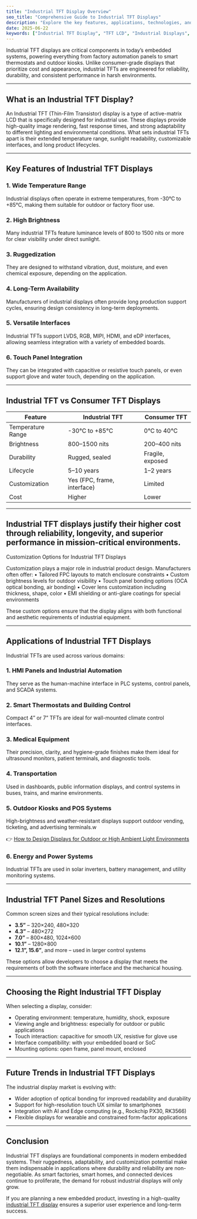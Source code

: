 ```yaml
---
title: "Industrial TFT Display Overview"
seo_title: "Comprehensive Guide to Industrial TFT Displays"
description: "Explore the key features, applications, technologies, and customization options of industrial-grade TFT LCD displays."
date: 2025-06-22
keywords: ["Industrial TFT Display", "TFT LCD", "Industrial Displays", "Custom Display Solutions", "Embedded Displays"]
---
```



Industrial TFT displays are critical components in today’s embedded systems, powering everything from factory automation panels to smart thermostats and outdoor kiosks. Unlike consumer-grade displays that prioritize cost and appearance, industrial TFTs are engineered for reliability, durability, and consistent performance in harsh environments.

---

## What is an Industrial TFT Display?

An Industrial TFT (Thin-Film Transistor) display is a type of active-matrix LCD that is specifically designed for industrial use. These displays provide high-quality image rendering, fast response times, and strong adaptability to different lighting and environmental conditions. What sets industrial TFTs apart is their extended temperature range, sunlight readability, customizable interfaces, and long product lifecycles.

---

## Key Features of Industrial TFT Displays

### 1. Wide Temperature Range

Industrial displays often operate in extreme temperatures, from -30°C to +85°C, making them suitable for outdoor or factory floor use.

### 2. High Brightness

Many industrial TFTs feature luminance levels of 800 to 1500 nits or more for clear visibility under direct sunlight.

### 3. Ruggedization

They are designed to withstand vibration, dust, moisture, and even chemical exposure, depending on the application.

### 4. Long-Term Availability

Manufacturers of industrial displays often provide long production support cycles, ensuring design consistency in long-term deployments.

### 5. Versatile Interfaces

Industrial TFTs support LVDS, RGB, MIPI, HDMI, and eDP interfaces, allowing seamless integration with a variety of embedded boards.

### 6. Touch Panel Integration

They can be integrated with capacitive or resistive touch panels, or even support glove and water touch, depending on the application.

---

## Industrial TFT vs Consumer TFT Displays

| Feature           | Industrial TFT         | Consumer TFT        |
|-------------------|-------------------------|----------------------|
| Temperature Range | -30°C to +85°C         | 0°C to 40°C          |
| Brightness        | 800–1500 nits          | 200–400 nits         |
| Durability        | Rugged, sealed         | Fragile, exposed     |
| Lifecycle         | 5–10 years             | 1–2 years            |
| Customization     | Yes (FPC, frame, interface) | Limited          |
| Cost              | Higher                 | Lower                |

---

## Industrial TFT displays justify their higher cost through reliability, longevity, and superior performance in mission-critical environments.

Customization Options for Industrial TFT Displays

Customization plays a major role in industrial product design. Manufacturers often offer:
	•	Tailored FPC layouts to match enclosure constraints
	•	Custom brightness levels for outdoor visibility
	•	Touch panel bonding options (OCA optical bonding, air bonding)
	•	Cover lens customization including thickness, shape, color
	•	EMI shielding or anti-glare coatings for special environments

These custom options ensure that the display aligns with both functional and aesthetic requirements of industrial equipment.

---

## Applications of Industrial TFT Displays

Industrial TFTs are used across various domains:

### 1. HMI Panels and Industrial Automation

They serve as the human-machine interface in PLC systems, control panels, and SCADA systems.

### 2. Smart Thermostats and Building Control

Compact 4” or 7” TFTs are ideal for wall-mounted climate control interfaces.

### 3. Medical Equipment

Their precision, clarity, and hygiene-grade finishes make them ideal for ultrasound monitors, patient terminals, and diagnostic tools.

### 4. Transportation

Used in dashboards, public information displays, and control systems in buses, trains, and marine environments.

### 5. Outdoor Kiosks and POS Systems

High-brightness and weather-resistant displays support outdoor vending, ticketing, and advertising terminals.w

👉 [How to Design Displays for Outdoor or High Ambient Light Environments](https://dev.to/rocktech/how-to-design-displays-for-outdoor-or-high-ambient-light-environments-3o1l)

### 6. Energy and Power Systems

Industrial TFTs are used in solar inverters, battery management, and utility monitoring systems.


---

## Industrial TFT Panel Sizes and Resolutions

Common screen sizes and their typical resolutions include:

- **3.5”** – 320×240, 480×320  
- **4.3”** – 480×272  
- **7.0”** – 800×480, 1024×600  
- **10.1”** – 1280×800  
- **12.1”, 15.6”**, and more – used in larger control systems

These options allow developers to choose a display that meets the requirements of both the software interface and the mechanical housing.

---

## Choosing the Right Industrial TFT Display

When selecting a display, consider:
- Operating environment: temperature, humidity, shock, exposure
- Viewing angle and brightness: especially for outdoor or public applications
- Touch interaction: capacitive for smooth UX, resistive for glove use
- Interface compatibility: with your embedded board or SoC
- Mounting options: open frame, panel mount, enclosed

---

## Future Trends in Industrial TFT Displays

The industrial display market is evolving with:
- Wider adoption of optical bonding for improved readability and durability
- Support for high-resolution touch UX similar to smartphones
- Integration with AI and Edge computing (e.g., Rockchip PX30, RK3566)
- Flexible displays for wearable and constrained form-factor applications

---

## Conclusion

Industrial TFT displays are foundational components in modern embedded systems. Their ruggedness, adaptability, and customization potential make them indispensable in applications where durability and reliability are non-negotiable. As smart factories, smart homes, and connected devices continue to proliferate, the demand for robust industrial displays will only grow.

If you are planning a new embedded product, investing in a high-quality [industrial TFT display](https://www.rocktech.com.hk/industrial-tft-displays/) ensures a superior user experience and long-term success.